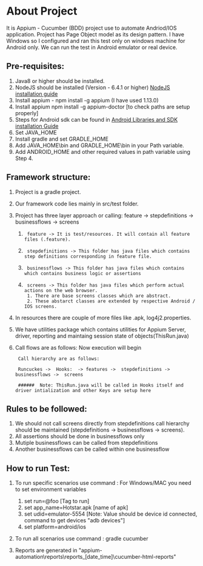 
#  About Project

It is Appium - Cucumber (BDD) project use to automate Andriod/IOS application.
Project has Page Object model as its design pattern. I have Windows so I configured and ran this test only on windows machine for Android only.
We can run the test in Android emulator or real device.


## Pre-requisites:

1. Java8 or higher should be installed.
2. NodeJS should be installed (Version - 6.4.1 or higher) [NodeJS installation guide](https://www.guru99.com/download-install-node-js.html#1)
3. Install appium - npm install -g appium  (I have used 1.13.0)
4. Install appium npm install -g appium-doctor [to check paths are setup properly]
5. Steps for Android sdk can be found in [Android Libraries and SDK installation Guide](https://www.toolsqa.com/mobile-automation/appium/appium-tutorial/)
6. Set JAVA_HOME
7. Install gradle and set GRADLE_HOME
8. Add JAVA_HOME\bin and GRADLE_HOME\bin in your Path variable.
9. Add ANDROID_HOME and other required values in path variable using Step 4.

## Framework structure:

1. Project is a gradle project.
2. Our framework code lies mainly in src/test folder.
3. Project has three layer approach or calling:
    feature -> stepdefinitions -> businessflows -> screens

    1.      feature -> It is test/resources. It will contain all feature files (.feature).
    2.      stepdefinitions -> This folder has java files which contains step definitions corresponding in feature file.
    3.      businessflows -> This folder has java files which contains which contains business logic or assertions
    4.      screens -> This folder has java files which perform actual actions on the web browser.
            1. There are base screens classes which are abstract.
            2. These abstarct classes are extended by respective Android / IOS screens.

4. In resources there are couple of more files like .apk, log4j2.properties.
5. We have utilities package which contains utilities for Appium Server, driver, reporting and maintaing session state of objects(ThisRun.java)
6. Call flows are as follows:
    Now execution will begin

        Call hierarchy are as follows:

        Runcuckes ->  Hooks:  -> features ->  stepdefinitions -> businessflows ->  screens

        ######  Note: ThisRun.java will be called in Hooks itself and driver intialization and other Keys are setup here

 ##  Rules to be followed:

 1. We should not call screens directly from stepdefinitions call hierarchy should be maintained (stepdefinitions -> businessflows -> screens).
 2. All assertions should be done in businessflows only
 3. Mutiple businessflows can be called from stepdefinitions
 4. Another businessflows can be called within one businessflow

 ##  How to run Test:

 1. To run specific scenarios use command :
    For Windows/MAC you need to set environment variables
    1. set run=@foo    [Tag to run]
    2. set app_name=Hotstar.apk  [name of apk]
    3. set udid=emulator-5554   [Note: Value should be device id connected, command to get devices "adb devices"]
    4. set platform=android/ios

 2. To run all scenarios use command : gradle cucumber
 3. Reports are generated in "appium-automation\reports\reports_[date_time]\cucumber-html-reports"
